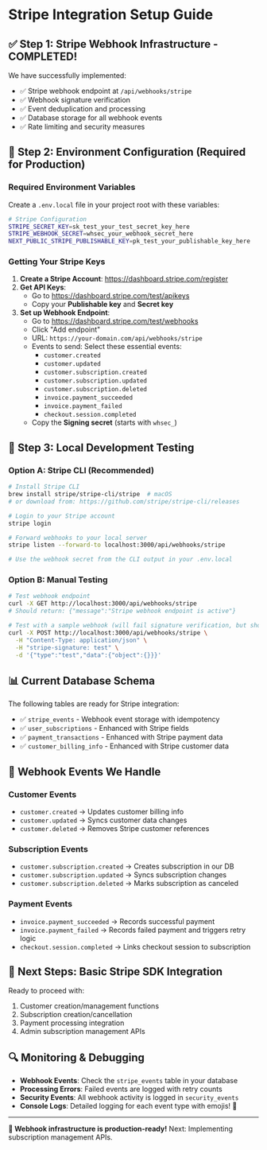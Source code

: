 # Stripe Integration Setup Guide

## ✅ **Step 1: Stripe Webhook Infrastructure - COMPLETED!**

We have successfully implemented:
- ✅ Stripe webhook endpoint at `/api/webhooks/stripe`
- ✅ Webhook signature verification
- ✅ Event deduplication and processing
- ✅ Database storage for all webhook events
- ✅ Rate limiting and security measures

## 🔧 **Step 2: Environment Configuration (Required for Production)**

### **Required Environment Variables**

Create a `.env.local` file in your project root with these variables:

```bash
# Stripe Configuration
STRIPE_SECRET_KEY=sk_test_your_test_secret_key_here
STRIPE_WEBHOOK_SECRET=whsec_your_webhook_secret_here
NEXT_PUBLIC_STRIPE_PUBLISHABLE_KEY=pk_test_your_publishable_key_here
```

### **Getting Your Stripe Keys**

1. **Create a Stripe Account**: https://dashboard.stripe.com/register
2. **Get API Keys**: 
   - Go to https://dashboard.stripe.com/test/apikeys
   - Copy your **Publishable key** and **Secret key**
3. **Set up Webhook Endpoint**:
   - Go to https://dashboard.stripe.com/test/webhooks
   - Click "Add endpoint"
   - URL: `https://your-domain.com/api/webhooks/stripe`
   - Events to send: Select these essential events:
     - `customer.created`
     - `customer.updated`
     - `customer.subscription.created`
     - `customer.subscription.updated`
     - `customer.subscription.deleted`
     - `invoice.payment_succeeded`
     - `invoice.payment_failed`
     - `checkout.session.completed`
   - Copy the **Signing secret** (starts with `whsec_`)

## 🧪 **Step 3: Local Development Testing**

### **Option A: Stripe CLI (Recommended)**
```bash
# Install Stripe CLI
brew install stripe/stripe-cli/stripe  # macOS
# or download from: https://github.com/stripe/stripe-cli/releases

# Login to your Stripe account
stripe login

# Forward webhooks to your local server
stripe listen --forward-to localhost:3000/api/webhooks/stripe

# Use the webhook secret from the CLI output in your .env.local
```

### **Option B: Manual Testing**
```bash
# Test webhook endpoint
curl -X GET http://localhost:3000/api/webhooks/stripe
# Should return: {"message":"Stripe webhook endpoint is active"}

# Test with a sample webhook (will fail signature verification, but should log the attempt)
curl -X POST http://localhost:3000/api/webhooks/stripe \
  -H "Content-Type: application/json" \
  -H "stripe-signature: test" \
  -d '{"type":"test","data":{"object":{}}}'
```

## 📊 **Current Database Schema**

The following tables are ready for Stripe integration:

- ✅ `stripe_events` - Webhook event storage with idempotency
- ✅ `user_subscriptions` - Enhanced with Stripe fields
- ✅ `payment_transactions` - Enhanced with Stripe payment data
- ✅ `customer_billing_info` - Enhanced with Stripe customer data

## 🔄 **Webhook Events We Handle**

### **Customer Events**
- `customer.created` → Updates customer billing info
- `customer.updated` → Syncs customer data changes
- `customer.deleted` → Removes Stripe customer references

### **Subscription Events**
- `customer.subscription.created` → Creates subscription in our DB
- `customer.subscription.updated` → Syncs subscription changes
- `customer.subscription.deleted` → Marks subscription as canceled

### **Payment Events**
- `invoice.payment_succeeded` → Records successful payment
- `invoice.payment_failed` → Records failed payment and triggers retry logic
- `checkout.session.completed` → Links checkout session to subscription

## 🚀 **Next Steps: Basic Stripe SDK Integration**

Ready to proceed with:
1. Customer creation/management functions
2. Subscription creation/cancellation
3. Payment processing integration
4. Admin subscription management APIs

## 🔍 **Monitoring & Debugging**

- **Webhook Events**: Check the `stripe_events` table in your database
- **Processing Errors**: Failed events are logged with retry counts
- **Security Events**: All webhook activity is logged in `security_events`
- **Console Logs**: Detailed logging for each event type with emojis! 🎉

---

**🎉 Webhook infrastructure is production-ready!** 
Next: Implementing subscription management APIs. 